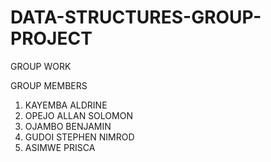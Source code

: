 # DATA-STRUCTURES-GROUP-PROJECT
GROUP WORK

GROUP MEMBERS
1. KAYEMBA ALDRINE
2. OPEJO ALLAN SOLOMON
3. OJAMBO BENJAMIN
4. GUDOI STEPHEN NIMROD
5. ASIMWE PRISCA
